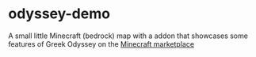 # odyssey-demo

A small little Minecraft (bedrock) map with a addon that showcases some features of Greek Odyssey on the [Minecraft marketplace](https://www.minecraft.net/en-us/marketplace/pdp?id=f9f2bd81-5f50-45a0-bac4-62ac6d4f972b)

